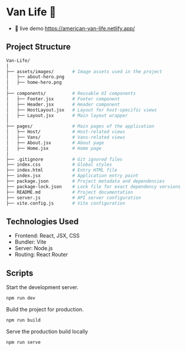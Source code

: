 # Van Life 🚎

- 👀 live demo https://american-van-life.netlify.app/


## Project Structure

```bash
Van-Life/
│
├── assets/images/       # Image assets used in the project
│   ├── about-hero.png
│   ├── home-hero.png
│
├── components/          # Reusable UI components
│   ├── Footer.jsx       # Footer component
│   ├── Header.jsx       # Header component
│   ├── HostLayout.jsx   # Layout for host-specific views
│   ├── Layout.jsx       # Main layout wrapper
│
├── pages/               # Main pages of the application
│   ├── Host/            # Host-related views
│   ├── Vans/            # Vans-related views
│   ├── About.jsx        # About page
│   ├── Home.jsx         # Home page
│
├── .gitignore           # Git ignored files
├── index.css            # Global styles
├── index.html           # Entry HTML file
├── index.jsx            # Application entry point
├── package.json         # Project metadata and dependencies
├── package-lock.json    # Lock file for exact dependency versions
├── README.md            # Project documentation
├── server.js            # API server configuration
├── vite.config.js       # Vite configuration
```


## Technologies Used
- Frontend: React, JSX, CSS
- Bundler: Vite
- Server: Node.js
- Routing: React Router

##  Scripts
Start the development server.
```bash
npm run dev
```
Build the project for production.
```bash
npm run build
```
Serve the production build locally
```bash
npm run serve
```







